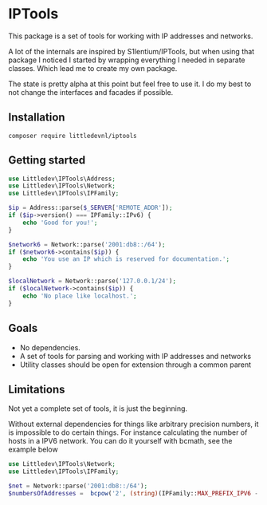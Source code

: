 # IPTools

This package is a set of tools for working with IP addresses and networks. 

A lot of the internals are inspired by S1lentium/IPTools, but when using that package I noticed I started by 
wrapping everything I needed in separate classes. Which lead me to create my own package.

The state is pretty alpha at this point but feel free to use it. I do my best to not change the interfaces and facades if possible.

## Installation

`composer require littledevnl/iptools`

## Getting started

```php
use Littledev\IPTools\Address;
use Littledev\IPTools\Network;
use Littledev\IPTools\IPFamily;

$ip = Address::parse($_SERVER['REMOTE_ADDR']);
if ($ip->version() === IPFamily::IPv6) {
    echo 'Good for you!';
}

$network6 = Network::parse('2001:db8::/64');
if ($network6->contains($ip)) {
    echo 'You use an IP which is reserved for documentation.';
}

$localNetwork = Network::parse('127.0.0.1/24');
if ($localNetwork->contains($ip)) {
    echo 'No place like localhost.';
}
```

## Goals

- No dependencies.
- A set of tools for parsing and working with IP addresses and networks
- Utility classes should be open for extension through a common parent 

## Limitations

Not yet a complete set of tools, it is just the beginning.

Without external dependencies for things like arbitrary precision numbers, it is impossible to do certain things. 
For instance calculating the number of hosts in a IPV6 network. You can do it yourself with bcmath, see the example below

```php
use Littledev\IPTools\Network;
use Littledev\IPTools\IPFamily;

$net = Network::parse('2001:db8::/64');
$numbersOfAddresses =  bcpow('2', (string)(IPFamily::MAX_PREFIX_IPV6 - $net->subnet()->prefix()));
``` 

